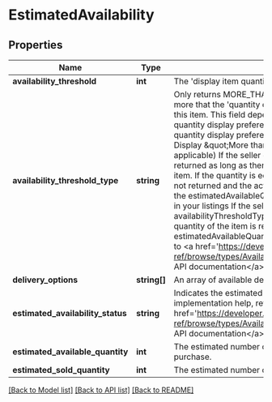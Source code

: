 # EstimatedAvailability

## Properties
Name | Type | Description | Notes
------------ | ------------- | ------------- | -------------
**availability_threshold** | **int** | The &#39;display item quantity&#39; threshold value the seller has set. | [optional] 
**availability_threshold_type** | **string** | Only returns MORE_THAN, which indicates that the seller has more that the &#39;quantity display preference&#39; value in stock for this item. This field depends on how the seller has set their item quantity display preference. Let&#39;s say the following are the quantity display preferences the seller can choose between. Display &amp;quot;More than 10 available&amp;quot; in your listing (if applicable) If the seller enables this preference, this field is returned as long as there are more than 10 in inventory of this item. If the quantity is equal to 10 or drops below 10, this field is not returned and the actual quantity of the item is returned in the estimatedAvailableQuantity field. Display the exact quantity in your listings If the seller enables this preference, the availabilityThresholdType field is not returned and the actual quantity of the item is returned in the estimatedAvailableQuantity field. For implementation help, refer to &lt;a href&#x3D;&#39;https://developer.ebay.com/devzone/rest/api-ref/browse/types/AvailabilityThresholdEnum.html&#39;&gt;eBay API documentation&lt;/a&gt; | [optional] 
**delivery_options** | **string[]** | An array of available delivery options. | [optional] 
**estimated_availability_status** | **string** | Indicates the estimated availability of this item. For implementation help, refer to &lt;a href&#x3D;&#39;https://developer.ebay.com/devzone/rest/api-ref/browse/types/AvailabilityStatusEnum.html&#39;&gt;eBay API documentation&lt;/a&gt; | [optional] 
**estimated_available_quantity** | **int** | The estimated number of a specific item that are available for purchase. | [optional] 
**estimated_sold_quantity** | **int** | The estimated number of a specific item that have been sold. | [optional] 

[[Back to Model list]](../README.md#documentation-for-models) [[Back to API list]](../README.md#documentation-for-api-endpoints) [[Back to README]](../README.md)


